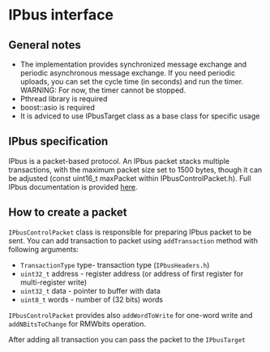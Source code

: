 # IPbus interface

## General notes

- The implementation provides synchronized message exchange and periodic asynchronous message exchange. If you need periodic uploads, you can set the cycle time (in seconds) and run the timer. WARNING: For now, the timer cannot be stopped.
- Pthread library is required
- boost::asio is required
- It is adviced to use IPbusTarget class as a base class for specific usage

## IPbus specification

IPbus is a packet-based protocol. An IPbus packet stacks multiple transactions, with the maximum packet size set to 1500 bytes, though it can be adjusted (const uint16_t maxPacket within IPbusControlPacket.h). Full IPbus documentation is provided  [here](https://ipbus.web.cern.ch/doc/user/html/_downloads/d251e03ea4badd71f62cffb24f110cfa/ipbus_protocol_v2_0.pdf).

## How to create a packet

`IPbusControlPacket` class is responsible for preparing IPbus packet to be sent. You can add transaction to packet using `addTransaction` method with following arguments:

- `TransactionType` type- transaction type (`IPbusHeaders.h`)
- `uint32_t` address - register address (or address of first register for multi-register write)
- `uint32_t` data - pointer to buffer with data
- `uint8_t` words - number of (32 bits) words

`IPbusControlPacket` provides also `addWordToWrite` for one-word write and `addNBitsToChange` for RMWbits operation.

After adding all transaction you can pass the packet to the `IPbusTarget`





